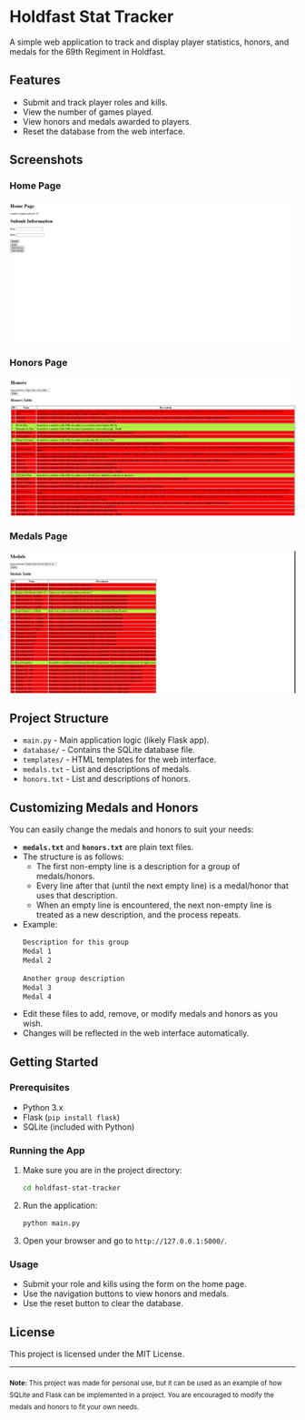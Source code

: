 # Holdfast Stat Tracker

A simple web application to track and display player statistics, honors, and medals for the 69th Regiment in Holdfast.

## Features

- Submit and track player roles and kills.
- View the number of games played.
- View honors and medals awarded to players.
- Reset the database from the web interface.

## Screenshots

### Home Page

![Home Page](images/home.png)

### Honors Page

![Honors Page](images/honors.png)

### Medals Page

![Medals Page](images/medals.png)

## Project Structure

- `main.py` - Main application logic (likely Flask app).
- `database/` - Contains the SQLite database file.
- `templates/` - HTML templates for the web interface.
- `medals.txt` - List and descriptions of medals.
- `honors.txt` - List and descriptions of honors.

## Customizing Medals and Honors

You can easily change the medals and honors to suit your needs:

- **`medals.txt`** and **`honors.txt`** are plain text files.
- The structure is as follows:
  - The first non-empty line is a description for a group of medals/honors.
  - Every line after that (until the next empty line) is a medal/honor that uses that description.
  - When an empty line is encountered, the next non-empty line is treated as a new description, and the process repeats.
- Example:
  ```
  Description for this group
  Medal 1
  Medal 2

  Another group description
  Medal 3
  Medal 4
  ```
- Edit these files to add, remove, or modify medals and honors as you wish.  
- Changes will be reflected in the web interface automatically.

## Getting Started

### Prerequisites

- Python 3.x
- Flask (`pip install flask`)
- SQLite (included with Python)

### Running the App

1. Make sure you are in the project directory:
    ```sh
    cd holdfast-stat-tracker
    ```

2. Run the application:
    ```sh
    python main.py
    ```

3. Open your browser and go to `http://127.0.0.1:5000/`.

### Usage

- Submit your role and kills using the form on the home page.
- Use the navigation buttons to view honors and medals.
- Use the reset button to clear the database.

## License

This project is licensed under the MIT License.

---

<sub>**Note:** This project was made for personal use, but it can be used as an example of how SQLite and Flask can be implemented in a project. You are encouraged to modify the medals and honors to fit your own needs.</sub>